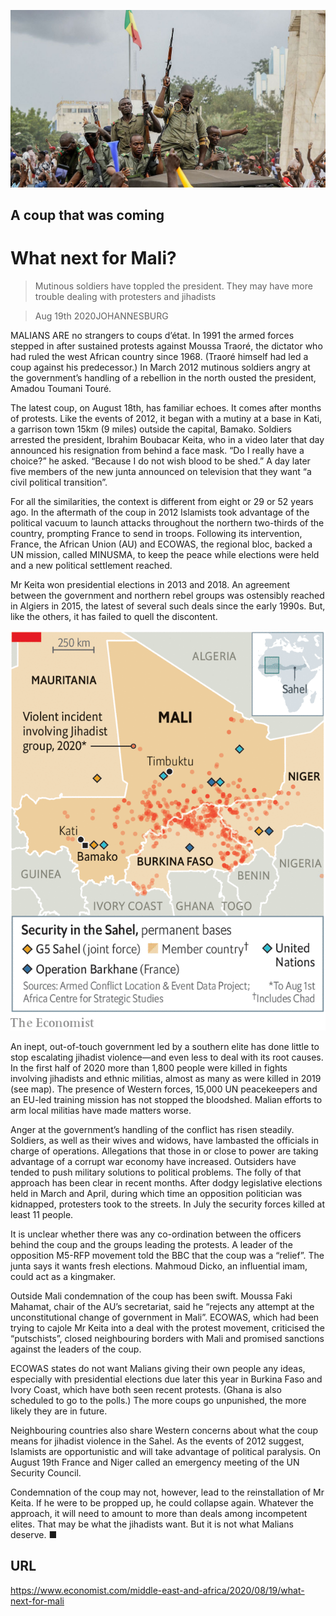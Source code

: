 ![](./images/20200822_MAP502.jpg)

## A coup that was coming

# What next for Mali?

> Mutinous soldiers have toppled the president. They may have more trouble dealing with protesters and jihadists

> Aug 19th 2020JOHANNESBURG

MALIANS ARE no strangers to coups d’état. In 1991 the armed forces stepped in after sustained protests against Moussa Traoré, the dictator who had ruled the west African country since 1968. (Traoré himself had led a coup against his predecessor.) In March 2012 mutinous soldiers angry at the government’s handling of a rebellion in the north ousted the president, Amadou Toumani Touré.

The latest coup, on August 18th, has familiar echoes. It comes after months of protests. Like the events of 2012, it began with a mutiny at a base in Kati, a garrison town 15km (9 miles) outside the capital, Bamako. Soldiers arrested the president, Ibrahim Boubacar Keita, who in a video later that day announced his resignation from behind a face mask. “Do I really have a choice?” he asked. “Because I do not wish blood to be shed.” A day later five members of the new junta announced on television that they want “a civil political transition”.

For all the similarities, the context is different from eight or 29 or 52 years ago. In the aftermath of the coup in 2012 Islamists took advantage of the political vacuum to launch attacks throughout the northern two-thirds of the country, prompting France to send in troops. Following its intervention, France, the African Union (AU) and ECOWAS, the regional bloc, backed a UN mission, called MINUSMA, to keep the peace while elections were held and a new political settlement reached.

Mr Keita won presidential elections in 2013 and 2018. An agreement between the government and northern rebel groups was ostensibly reached in Algiers in 2015, the latest of several such deals since the early 1990s. But, like the others, it has failed to quell the discontent.



![](./images/20200822_MAM917.png)

An inept, out-of-touch government led by a southern elite has done little to stop escalating jihadist violence—and even less to deal with its root causes. In the first half of 2020 more than 1,800 people were killed in fights involving jihadists and ethnic militias, almost as many as were killed in 2019 (see map). The presence of Western forces, 15,000 UN peacekeepers and an EU-led training mission has not stopped the bloodshed. Malian efforts to arm local militias have made matters worse.

Anger at the government’s handling of the conflict has risen steadily. Soldiers, as well as their wives and widows, have lambasted the officials in charge of operations. Allegations that those in or close to power are taking advantage of a corrupt war economy have increased. Outsiders have tended to push military solutions to political problems. The folly of that approach has been clear in recent months. After dodgy legislative elections held in March and April, during which time an opposition politician was kidnapped, protesters took to the streets. In July the security forces killed at least 11 people.

It is unclear whether there was any co-ordination between the officers behind the coup and the groups leading the protests. A leader of the opposition M5-RFP movement told the BBC that the coup was a “relief”. The junta says it wants fresh elections. Mahmoud Dicko, an influential imam, could act as a kingmaker.

Outside Mali condemnation of the coup has been swift. Moussa Faki Mahamat, chair of the AU’s secretariat, said he “rejects any attempt at the unconstitutional change of government in Mali”. ECOWAS, which had been trying to cajole Mr Keita into a deal with the protest movement, criticised the “putschists”, closed neighbouring borders with Mali and promised sanctions against the leaders of the coup.

ECOWAS states do not want Malians giving their own people any ideas, especially with presidential elections due later this year in Burkina Faso and Ivory Coast, which have both seen recent protests. (Ghana is also scheduled to go to the polls.) The more coups go unpunished, the more likely they are in future.

Neighbouring countries also share Western concerns about what the coup means for jihadist violence in the Sahel. As the events of 2012 suggest, Islamists are opportunistic and will take advantage of political paralysis. On August 19th France and Niger called an emergency meeting of the UN Security Council.

Condemnation of the coup may not, however, lead to the reinstallation of Mr Keita. If he were to be propped up, he could collapse again. Whatever the approach, it will need to amount to more than deals among incompetent elites. That may be what the jihadists want. But it is not what Malians deserve. ■

## URL

https://www.economist.com/middle-east-and-africa/2020/08/19/what-next-for-mali
